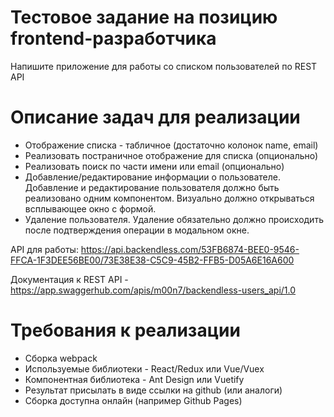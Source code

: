 # Тестовое задание на позицию frontend-разработчика
Напишите приложение для работы со списком пользователей по REST API

# Описание задач для реализации
- Отображение списка - табличное (достаточно колонок name, email)
- Реализовать постраничное отображение для списка (опционально)
- Реализовать поиск по части имени или email (опционально)
- Добавление/редактирование информации о пользователе. Добавление и редактирование пользователя должно быть реализовано одним компонентом. Визуально должно открываться всплывающее окно с формой.
- Удаление пользователя. Удаление обязательно должно происходить после подтверждения операции в модальном окне.

API для работы: https://api.backendless.com/53FB6874-BEE0-9546-FFCA-1F3DEE56BE00/73E38E38-C5C9-45B2-FFB5-D05A6E16A600 

Документация к REST API - https://app.swaggerhub.com/apis/m00n7/backendless-users_api/1.0

# Требования к реализации
- Сборка webpack
- Используемые библиотеки - React/Redux или Vue/Vuex
- Компонентная библиотека - Ant Design или Vuetify
- Результат присылать в виде ссылки на github (или аналоги)
- Сборка доступна онлайн (например Github Pages)

